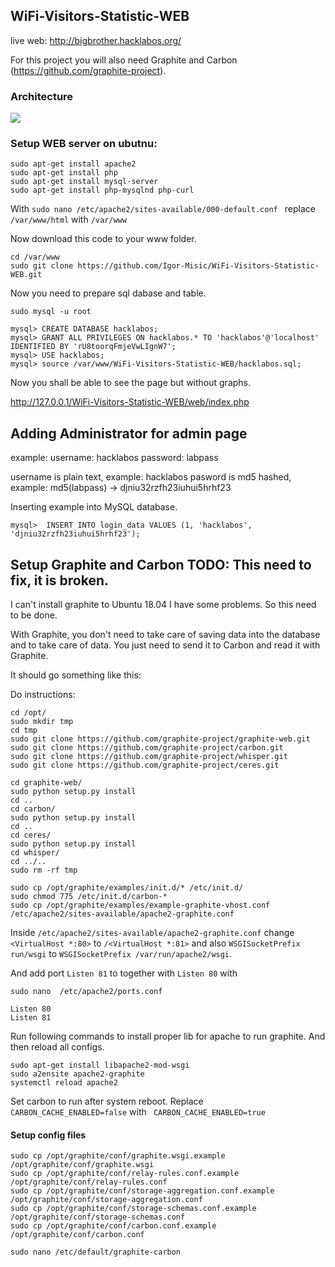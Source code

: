 ## WiFi-Visitors-Statistic-WEB
live web: http://bigbrother.hacklabos.org/

For this project you will also need Graphite and Carbon (https://github.com/graphite-project).

### Architecture
![](https://lh3.googleusercontent.com/s0ulMG73Ch20P3DT7rSqzv7T0wEPM8GPvyGnSG1pb4aFblsfW_OAFyhGUcFMNZt-KeeAsbQWqiS5tNRcE-un80APgCO_4keVbyUDm9Al4vU41nEBMtRqD7Xpy34yOOZCFlXAXhN1Kmao1MZB6PIkCZ2sCAJc8bAoptaccDtfcqpFN6Fp1MyDmfnI1nO8ApuHkPOmvVX7cctR0IYEOj7zpWdu4hYJWp9fiZFW0nGL4MvNwm4Rjn1lpYaSJFs22zs0Hen3mAYQ4Z52RwNfS-mTEoVAuRgyPXj8x-W_x5Cr0lI4FGJDWAixqSAlS4FDmpnhq2uU_3Lnp67t9myuZeqmzvvIl4uqYfMy4zxw_bBVmjizc8J_cSOAYn-5mskt-JSLTLVMjJjTd0qVq9eVlcAN-X_0wySs6SgntgBxEFoakCIIOu4ntIWR_Mjrc5XuBXjn82DxEtQF9T8iK4g8fgryruc6IdIQUiqz6YHdG-Q2kPk_D8Rj2V0N5lFMLDWd40PE3YErhIXlVvnqaeuogEvwZc0_KYjHrWNY-e7jGpP2Mu_RBJXAQfTuCzb_bN0As9ubqyApM06D1VYpE8GMEGLYtEHpiB7zF9n-mQNwbT77-wbOpbV4JrMbkNYiM-Esb-wnjcawpK-YVT1y8s-EW9L8XFbwMkaojvt8zMl5Dfc0gt8sA-U8IIvIwp0=w700-h501-no)

### Setup WEB server on ubutnu:

```
sudo apt-get install apache2
sudo apt-get install php
sudo apt-get install mysql-server
sudo apt-get install php-mysqlnd php-curl
```
With `sudo nano /etc/apache2/sites-available/000-default.conf ` replace `/var/www/html` with `/var/www`

Now download this code to your www folder.

```
cd /var/www
sudo git clone https://github.com/Igor-Misic/WiFi-Visitors-Statistic-WEB.git
```

Now you need to prepare sql dabase and table.

```
sudo mysql -u root
```

```
mysql> CREATE DATABASE hacklabos;
mysql> GRANT ALL PRIVILEGES ON hacklabos.* TO 'hacklabos'@'localhost' IDENTIFIED BY 'rU8toorqFmjeVwLIgnW7';
mysql> USE hacklabos;
mysql> source /var/www/WiFi-Visitors-Statistic-WEB/hacklabos.sql;
```

Now you shall be able to see the page but without graphs.

http://127.0.0.1/WiFi-Visitors-Statistic-WEB/web/index.php

## Adding Administrator for admin page
example: 
username: hacklabos
password: labpass

username is plain text,  example: hacklabos
pasword is md5 hashed, example: md5(labpass) -> djniu32rzfh23iuhui5hrhf23

Inserting example into MySQL database.
```
mysql>  INSERT INTO login_data VALUES (1, 'hacklabos', 'djniu32rzfh23iuhui5hrhf23');
```

## Setup Graphite and Carbon TODO: This need to fix, it is broken.
I can't install graphite to Ubuntu 18.04 I have some problems. So this need to be done.



With Graphite, you don't need to take care of saving data into the database and to take care of data. You just need to send it to Carbon and read it with Graphite.

It should go something like this:

Do instructions:


```
cd /opt/
sudo mkdir tmp
cd tmp
sudo git clone https://github.com/graphite-project/graphite-web.git
sudo git clone https://github.com/graphite-project/carbon.git
sudo git clone https://github.com/graphite-project/whisper.git
sudo git clone https://github.com/graphite-project/ceres.git

cd graphite-web/
sudo python setup.py install
cd ..
cd carbon/
sudo python setup.py install
cd ..
cd ceres/
sudo python setup.py install
cd whisper/
cd ../..
sudo rm -rf tmp
```


```
sudo cp /opt/graphite/examples/init.d/* /etc/init.d/
sudo chmod 775 /etc/init.d/carbon-*
sudo cp /opt/graphite/examples/example-graphite-vhost.conf /etc/apache2/sites-available/apache2-graphite.conf
```

Inside  `/etc/apache2/sites-available/apache2-graphite.conf` change `<VirtualHost *:80>` to `/<VirtualHost *:81>` and also `WSGISocketPrefix run/wsgi` to `WSGISocketPrefix /var/run/apache2/wsgi`.

And add port `Listen 81` to together with `Listen 80` with 

`sudo nano  /etc/apache2/ports.conf `

```
Listen 80
Listen 81
```

Run following commands to install proper lib for apache to run graphite. And then reload all configs.

```
sudo apt-get install libapache2-mod-wsgi
sudo a2ensite apache2-graphite
systemctl reload apache2
```

Set carbon to run after system reboot. Replace ` CARBON_CACHE_ENABLED=false` with ` CARBON_CACHE_ENABLED=true`

#### Setup config files

```
sudo cp /opt/graphite/conf/graphite.wsgi.example /opt/graphite/conf/graphite.wsgi
sudo cp /opt/graphite/conf/relay-rules.conf.example /opt/graphite/conf/relay-rules.conf
sudo cp /opt/graphite/conf/storage-aggregation.conf.example /opt/graphite/conf/storage-aggregation.conf
sudo cp /opt/graphite/conf/storage-schemas.conf.example /opt/graphite/conf/storage-schemas.conf
sudo cp /opt/graphite/conf/carbon.conf.example /opt/graphite/conf/carbon.conf
```

```
sudo nano /etc/default/graphite-carbon
```





